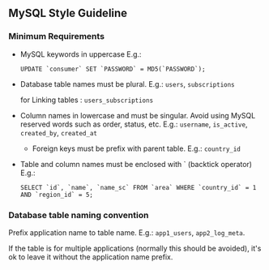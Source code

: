 ## MySQL Style Guideline

### Minimum Requirements

- MySQL keywords in uppercase
    E.g.: 
    ```
    UPDATE `consumer` SET `PASSWORD` = MD5(`PASSWORD`);
    ```

- Database table names must be plural. 
    E.g.: 
    `users`, `subscriptions`
    
    for Linking tables :
    `users_subscriptions`

- Column names in lowercase and must be singular. Avoid using MySQL reserved words such as order, status, etc.
    E.g.: `username`, `is_active`, `created_by`, `created_at`
    
    - Foreign keys must be prefix with parent table.
    E.g.:
    `country_id`
    
- Table and column names must be enclosed with ` (backtick operator)
    E.g.:
    ```
    SELECT `id`, `name`, `name_sc` FROM `area` WHERE `country_id` = 1 AND `region_id` = 5;
    ```

### Database table naming convention

Prefix application name to table name. E.g.: `app1_users`, `app2_log_meta`.

If the table is for multiple applications (normally this should be avoided), it's ok to leave it without the application name prefix.
